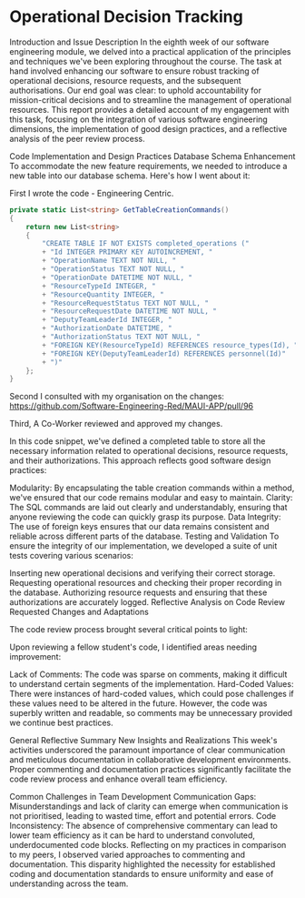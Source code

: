 <h1> Operational Decision Tracking </h1>
Introduction and Issue Description
In the eighth week of our software engineering module, we delved into a practical application of the principles and techniques we've been exploring throughout the course. The task at hand involved enhancing our software to ensure robust tracking of operational decisions, resource requests, and the subsequent authorisations. Our end goal was clear: to uphold accountability for mission-critical decisions and to streamline the management of operational resources. This report provides a detailed account of my engagement with this task, focusing on the integration of various software engineering dimensions, the implementation of good design practices, and a reflective analysis of the peer review process.

Code Implementation and Design Practices
Database Schema Enhancement
To accommodate the new feature requirements, we needed to introduce a new table into our database schema. Here's how I went about it:

First I wrote the code - Engineering Centric.

```csharp
private static List<string> GetTableCreationCommands()
{
    return new List<string>
    {
        "CREATE TABLE IF NOT EXISTS completed_operations ("
        + "Id INTEGER PRIMARY KEY AUTOINCREMENT, "
        + "OperationName TEXT NOT NULL, "
        + "OperationStatus TEXT NOT NULL, "
        + "OperationDate DATETIME NOT NULL, "
        + "ResourceTypeId INTEGER, "
        + "ResourceQuantity INTEGER, "
        + "ResourceRequestStatus TEXT NOT NULL, "
        + "ResourceRequestDate DATETIME NOT NULL, "
        + "DeputyTeamLeaderId INTEGER, "
        + "AuthorizationDate DATETIME, "
        + "AuthorizationStatus TEXT NOT NULL, "
        + "FOREIGN KEY(ResourceTypeId) REFERENCES resource_types(Id), "
        + "FOREIGN KEY(DeputyTeamLeaderId) REFERENCES personnel(Id)"
        + ")"
    };
}
```

Second I consulted with my organisation on the changes: https://github.com/Software-Engineering-Red/MAUI-APP/pull/96

Third, A Co-Worker reviewed and approved my changes.

In this code snippet, we've defined a completed table to store all the necessary information related to operational decisions, resource requests, and their authorizations. This approach reflects good software design practices:

Modularity: By encapsulating the table creation commands within a method, we've ensured that our code remains modular and easy to maintain.
Clarity: The SQL commands are laid out clearly and understandably, ensuring that anyone reviewing the code can quickly grasp its purpose.
Data Integrity: The use of foreign keys ensures that our data remains consistent and reliable across different parts of the database.
Testing and Validation
To ensure the integrity of our implementation, we developed a suite of unit tests covering various scenarios:

Inserting new operational decisions and verifying their correct storage.
Requesting operational resources and checking their proper recording in the database.
Authorizing resource requests and ensuring that these authorizations are accurately logged.
Reflective Analysis on Code Review
Requested Changes and Adaptations

The code review process brought several critical points to light:

Upon reviewing a fellow student's code, I identified areas needing improvement:

Lack of Comments: The code was sparse on comments, making it difficult to understand certain segments of the implementation.
Hard-Coded Values: There were instances of hard-coded values, which could pose challenges if these values need to be altered in the future.
However, the code was superbly written and readable, so comments may be unnecessary provided we continue best practices. 

General Reflective Summary
New Insights and Realizations
This week's activities underscored the paramount importance of clear communication and meticulous documentation in collaborative development environments. Proper commenting and documentation practices significantly facilitate the code review process and enhance overall team efficiency.

Common Challenges in Team Development
Communication Gaps: Misunderstandings and lack of clarity can emerge when communication is not prioritised, leading to wasted time, effort and potential errors.
Code Inconsistency: The absence of comprehensive commentary can lead to lower team efficiency as it can be hard to understand convoluted, underdocumented code blocks.
Reflecting on my practices in comparison to my peers, I observed varied approaches to commenting and documentation. This disparity highlighted the necessity for established coding and documentation standards to ensure uniformity and ease of understanding across the team.




